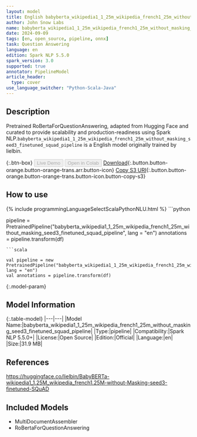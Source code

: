 ```yaml
---
layout: model
title: English babyberta_wikipedia1_1_25m_wikipedia_french1_25m_without_masking_seed3_finetuned_squad_pipeline pipeline RoBertaForQuestionAnswering from lielbin
author: John Snow Labs
name: babyberta_wikipedia1_1_25m_wikipedia_french1_25m_without_masking_seed3_finetuned_squad_pipeline
date: 2024-09-09
tags: [en, open_source, pipeline, onnx]
task: Question Answering
language: en
edition: Spark NLP 5.5.0
spark_version: 3.0
supported: true
annotator: PipelineModel
article_header:
  type: cover
use_language_switcher: "Python-Scala-Java"
---
```


## Description

Pretrained RoBertaForQuestionAnswering, adapted from Hugging Face and curated to provide scalability and production-readiness using Spark NLP.`babyberta_wikipedia1_1_25m_wikipedia_french1_25m_without_masking_seed3_finetuned_squad_pipeline` is a English model originally trained by lielbin.

{:.btn-box}
<button class="button button-orange" disabled>Live Demo</button>
<button class="button button-orange" disabled>Open in Colab</button>
[Download](https://s3.amazonaws.com/auxdata.johnsnowlabs.com/public/models/babyberta_wikipedia1_1_25m_wikipedia_french1_25m_without_masking_seed3_finetuned_squad_pipeline_en_5.5.0_3.0_1725876187496.zip){:.button.button-orange.button-orange-trans.arr.button-icon}
[Copy S3 URI](s3://auxdata.johnsnowlabs.com/public/models/babyberta_wikipedia1_1_25m_wikipedia_french1_25m_without_masking_seed3_finetuned_squad_pipeline_en_5.5.0_3.0_1725876187496.zip){:.button.button-orange.button-orange-trans.button-icon.button-copy-s3}

## How to use



<div class="tabs-box" markdown="1">
{% include programmingLanguageSelectScalaPythonNLU.html %}
```python

pipeline = PretrainedPipeline("babyberta_wikipedia1_1_25m_wikipedia_french1_25m_without_masking_seed3_finetuned_squad_pipeline", lang = "en")
annotations =  pipeline.transform(df)   

```
```scala

val pipeline = new PretrainedPipeline("babyberta_wikipedia1_1_25m_wikipedia_french1_25m_without_masking_seed3_finetuned_squad_pipeline", lang = "en")
val annotations = pipeline.transform(df)

```
</div>

{:.model-param}
## Model Information

{:.table-model}
|---|---|
|Model Name:|babyberta_wikipedia1_1_25m_wikipedia_french1_25m_without_masking_seed3_finetuned_squad_pipeline|
|Type:|pipeline|
|Compatibility:|Spark NLP 5.5.0+|
|License:|Open Source|
|Edition:|Official|
|Language:|en|
|Size:|31.9 MB|

## References

https://huggingface.co/lielbin/BabyBERTa-wikipedia1_1.25M_wikipedia_french1.25M-without-Masking-seed3-finetuned-SQuAD

## Included Models

- MultiDocumentAssembler
- RoBertaForQuestionAnswering